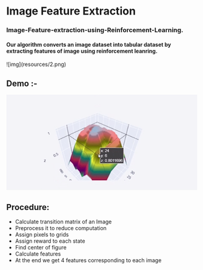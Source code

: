 # Image Feature Extraction
<h3>Image-Feature-extraction-using-Reinforcement-Learning.</h3>
<h4>Our algorithm converts an image dataset into tabular dataset by extracting features of image using reinforcement leanring.</h4>
![img](resources/2.png)
<h2>Demo :-</h1>
<p></p>
<img src="resources/demo.gif" />

## Procedure: 
 * Calculate transition matrix of an Image
 * Preprocess it to reduce computation
 * Assign pixels to grids
 * Assign reward to each state
 * Find center of figure
 * Calculate features
 * At the end we get 4 features corresponding to each image
